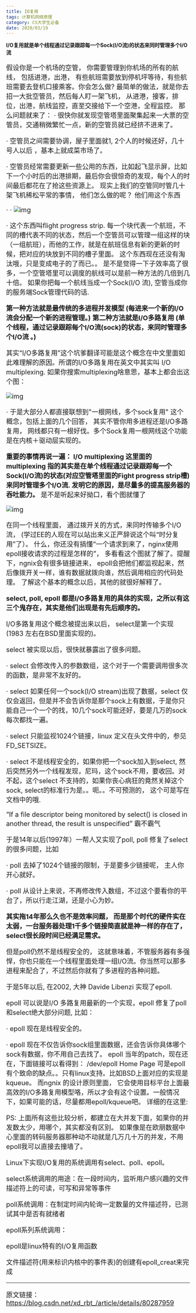 ```yaml
---
title: IO复用
tags: 计算机网络原理
category: CS大学生必备
date: 2020/03/19
---
```


**I/O复用就是单个线程通过记录跟踪每一个Sock(I/O流)的状态来同时管理多个I/O流**

<!--more-->

<font size=4>

假设你是一个机场的空管， 你需要管理到你机场的所有的航线， 包括进港，出港， 有些航班需要放到停机坪等待，有些航班需要去登机口接乘客。你会怎么做?
最简单的做法，就是你去招一大批空管员，然后每人盯一架飞机， 从进港，接客，排位，出港，航线监控，直至交接给下一个空港，全程监控。
那么问题就来了：
· 很快你就发现空管塔里面聚集起来一大票的空管员，交通稍微繁忙一点，新的空管员就已经挤不进来了。 

· 空管员之间需要协调，屋子里面就1, 2个人的时候还好，几十号人以后 ，基本上就成菜市场了。

· 空管员经常需要更新一些公用的东西，比如起飞显示屏，比如下一个小时后的出港排期，最后你会很惊奇的发现，每个人的时间最后都花在了抢这些资源上。 
现实上我们的空管同时管几十架飞机稀松平常的事情， 他们怎么做的呢？
他们用这个东西

· · ![img](https://img-blog.csdn.net/20180512002450768)



· 这个东西叫flight progress strip. 每一个块代表一个航班，不同的槽代表不同的状态，然后一个空管员可以管理一组这样的块（一组航班），而他的工作，就是在航班信息有新的更新的时候，把对应的块放到不同的槽子里面。
这个东西现在还没有淘汰哦，只是变成电子的了而已。。
是不是觉得一下子效率高了很多，一个空管塔里可以调度的航线可以是前一种方法的几倍到几十倍。
如果你把每一个航线当成一个Sock(I/O 流), 空管当成你的服务端Sock管理代码的话.

**第一种方法就是最传统的多进程并发模型 (每进来一个新的I/O流会分配一个新的进程管理。)**
**第二种方法就是I/O多路复用 (单个线程，通过记录跟踪每个I/O流(sock)的状态，来同时管理多个I/O流 。)**


其实“I/O多路复用”这个坑爹翻译可能是这个概念在中文里面如此难理解的原因。所谓的I/O多路复用在英文中其实叫 I/O multiplexing. 如果你搜索multiplexing啥意思，基本上都会出这个图：

![img](https://img-blog.csdn.net/20180512002524404)

· 于是大部分人都直接联想到"一根网线，多个sock复用" 这个概念，包括上面的几个回答， 其实不管你用多进程还是I/O多路复用， 网线都只有一根好伐。多个Sock复用一根网线这个功能是在内核＋驱动层实现的。

**重要的事情再说一遍： I/O multiplexing 这里面的 multiplexing 指的其实是在单个线程通过记录跟踪每一个Sock(I/O流)的状态(对应空管塔里面的Fight progress strip槽)来同时管理多个I/O流. 发明它的原因，是尽量多的提高服务器的吞吐能力。**
是不是听起来好拗口，看个图就懂了

![img](https://img-blog.csdn.net/20180512002545710)


在同一个线程里面， 通过拨开关的方式，来同时传输多个I/O流， (学过EE的人现在可以站出来义正严辞说这个叫“时分复用”了）。
什么，你还没有搞懂“一个请求到来了，nginx使用epoll接收请求的过程是怎样的”， 多看看这个图就了解了。提醒下，ngnix会有很多链接进来， epoll会把他们都监视起来，然后像拨开关一样，谁有数据就拨向谁，然后调用相应的代码处理。
了解这个基本的概念以后，其他的就很好解释了。

**select, poll, epoll 都是I/O多路复用的具体的实现，之所以有这三个鬼存在，其实是他们出现是有先后顺序的。**

I/O多路复用这个概念被提出来以后， select是第一个实现 (1983 左右在BSD里面实现的)。

select 被实现以后，很快就暴露出了很多问题。

· select 会修改传入的参数数组，这个对于一个需要调用很多次的函数，是非常不友好的。

· select 如果任何一个sock(I/O stream)出现了数据，select 仅仅会返回，但是并不会告诉你是那个sock上有数据，于是你只能自己一个一个的找，10几个sock可能还好，要是几万的sock每次都找一遍。

· select 只能监视1024个链接，linux 定义在头文件中的，参见FD_SETSIZE。

· select 不是线程安全的，如果你把一个sock加入到select, 然后突然另外一个线程发现，尼玛，这个sock不用，要收回。对不起，这个select 不支持的，如果你丧心病狂的竟然关掉这个sock, select的标准行为是。。呃。。不可预测的， 这个可是写在文档中的哦.

“If a file descriptor being monitored by select() is closed in another thread, the result is unspecified”
霸不霸气

于是14年以后(1997年）一帮人又实现了poll, poll 修复了select的很多问题，比如

· poll 去掉了1024个链接的限制，于是要多少链接呢， 主人你开心就好。

· poll 从设计上来说，不再修改传入数组，不过这个要看你的平台了，所以行走江湖，还是小心为妙。

**其实拖14年那么久也不是效率问题， 而是那个时代的硬件实在太弱，一台服务器处理1千多个链接简直就是神一样的存在了，select很长段时间已经满足需求。**

但是poll仍然不是线程安全的， 这就意味着，不管服务器有多强悍，你也只能在一个线程里面处理一组I/O流。你当然可以那多进程来配合了，不过然后你就有了多进程的各种问题。

于是5年以后, 在2002, 大神 Davide Libenzi 实现了epoll.

epoll 可以说是I/O 多路复用最新的一个实现，epoll 修复了poll 和select绝大部分问题, 比如：

· epoll 现在是线程安全的。 

· epoll 现在不仅告诉你sock组里面数据，还会告诉你具体哪个sock有数据，你不用自己去找了。 
epoll 当年的patch，现在还在，下面链接可以看得到：
/dev/epoll Home Page
可是epoll 有个致命的缺点。。只有linux支持。比如BSD上面对应的实现是kqueue。
而ngnix 的设计原则里面， 它会使用目标平台上面最高效的I/O多路复用模型咯，所以才会有这个设置。一般情况下，如果可能的话，尽量都用epoll/kqueue吧。
详细的在这里:

PS: 上面所有这些比较分析，都建立在大并发下面，如果你的并发数太少，用哪个，其实都没有区别。 如果像是在欧朋数据中心里面的转码服务器那种动不动就是几万几十万的并发，不用epoll我可以直接去撞墙了。

Linux下实现I/O复用的系统调用有select、poll、epoll。


select系统调用的用途：在一段时间内，监听用户感兴趣的文件描述符上的可读，可写和异常等事件

poll系统调用：在制定时间内轮询一定数量的文件描述符，已测试其中是否有就绪者

epoll系列系统调用：

epoll是linux特有的I/O复用函数

文件描述符(用来标识内核中的事件表)的创建有epoll_creat来完成



---

原文链接：https://blog.csdn.net/xd_rbt_/article/details/80287959